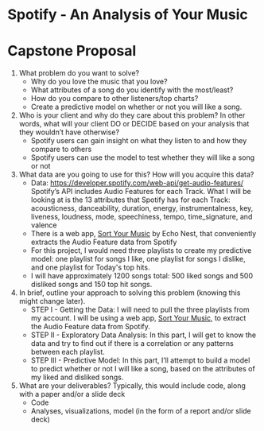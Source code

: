 # Spotify - An Analysis of Your Music

# Capstone Proposal
1.	What problem do you want to solve?
    - Why do you love the music that you love?
    - What attributes of a song do you identify with the most/least?
    - How do you compare to other listeners/top charts?
    - Create a predictive model on whether or not you will like a song.
2.	Who is your client and why do they care about this problem? In other words, what will your client DO or DECIDE based on your analysis that they wouldn’t have otherwise?
    - Spotify users can gain insight on what they listen to and how they compare to others
    - Spotify users can use the model to test whether they will like a song or not
3.	What data are you going to use for this? How will you acquire this data?
    - Data: https://developer.spotify.com/web-api/get-audio-features/ Spotify’s API includes Audio Features for each Track. What I will be looking at is the 13 attributes that Spotify has for each
    Track: acousticness, danceability, duration, energy, instrumentalness, key, liveness, loudness, mode, speechiness, tempo, time_signature, and valence
    - There is a web app, <a href="http://sortyourmusic.playlistmachinery.com/index.html">Sort Your Music</a> by Echo Nest, that conveniently extracts the Audio Feature data from Spotify
    - For this project, I would need three playlists to create my predictive model: one playlist for songs I like, one playlist for songs I dislike, and one playlist for Today's top hits.
    - I will have approximately 1200 songs total: 500 liked songs and 500 disliked songs and 150 top hit songs.
4.	In brief, outline your approach to solving this problem (knowing this might change later).
    - STEP I - Getting the Data: I will need to pull the three playlists from my account. I will be using a web app, <a href="http://sortyourmusic.playlistmachinery.com/index.html">Sort Your Music</a>, to extract the Audio Feature data from Spotify.
    - STEP II - Exploratory Data Analysis: In this part, I will get to know the data and try to find out if there is a correlation or any patterns between each playlist.
    - STEP III - Predictive Model: In this part, I’ll attempt to build a model to predict whether or not I will like a song, based on the attributes of my liked and disliked songs.
5.	What are your deliverables? Typically, this would include code, along with a paper and/or a slide deck
    - Code
    - Analyses, visualizations, model (in the form of a report and/or slide deck)

